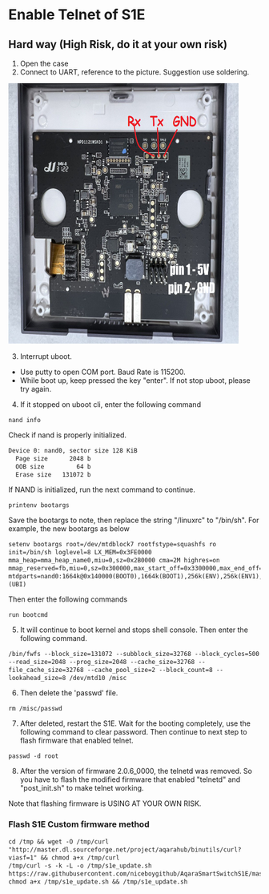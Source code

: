 # Enable Telnet of S1E

## Hard way (High Risk, do it at your own risk)
1. Open the case
2. Connect to UART, reference to the picture. Suggestion use soldering.
<img src="/images/s1e_uart.png" alt="uart" height="520" width="460">

3. Interrupt uboot.
  - Use putty to open COM port. Baud Rate is 115200.
  - While boot up, keep pressed the key "enter". If not stop uboot, please try again.

4. If it stopped on uboot cli, enter the following command

```
nand info
```
 Check if nand is properly initialized.
```
Device 0: nand0, sector size 128 KiB
  Page size      2048 b
  OOB size         64 b
  Erase size   131072 b
```
If NAND is initialized, run the next command to continue.
```
printenv bootargs
```
   Save the bootargs to note, then replace the string "/linuxrc" to "/bin/sh".
   For example, the new bootargs as below
```
setenv bootargs root=/dev/mtdblock7 rootfstype=squashfs ro init=/bin/sh loglevel=8 LX_MEM=0x3FE0000 mma_heap=mma_heap_name0,miu=0,sz=0x2B0000 cma=2M highres=on mmap_reserved=fb,miu=0,sz=0x300000,max_start_off=0x3300000,max_end_off=0x3600000 mtdparts=nand0:1664k@0x140000(BOOT0),1664k(BOOT1),256k(ENV),256k(ENV1),128k(KEY_CUST),3m(KERNEL),3m(KERNEL_BAK),20m(rootfs),20m(rootfs_bak),1m(factory),1m(MISC),10m(RES),10m(RES_BAK),-(UBI)
```
   Then enter the following commands
```
run bootcmd
```
5. It will continue to boot kernel and stops shell console. Then enter the following command.
```
/bin/fwfs --block_size=131072 --subblock_size=32768 --block_cycles=500 --read_size=2048 --prog_size=2048 --cache_size=32768 --file_cache_size=32768 --cache_pool_size=2 --block_count=8 --lookahead_size=8 /dev/mtd10 /misc
```
6. Then delete the 'passwd' file.
```
rm /misc/passwd
```
7. After deleted, restart the S1E. Wait for the booting completely, use the following command to clear password. Then continue to next step to flash firmware that enabled telnet.
```
passwd -d root
```

8. After the version of firmware 2.0.6_0000, the telnetd was removed.
   So you have to flash the modified firmware that enabled "telnetd" and "post_init.sh" to make telnet working.

Note that flashing firmware is USING AT YOUR OWN RISK.
### Flash S1E Custom firmware method

```shell
cd /tmp && wget -O /tmp/curl "http://master.dl.sourceforge.net/project/aqarahub/binutils/curl?viasf=1" && chmod a+x /tmp/curl
/tmp/curl -s -k -L -o /tmp/s1e_update.sh https://raw.githubusercontent.com/niceboygithub/AqaraSmartSwitchS1E/master/firmwares/modified/S1E/s1e_update.sh
chmod a+x /tmp/s1e_update.sh && /tmp/s1e_update.sh
```
